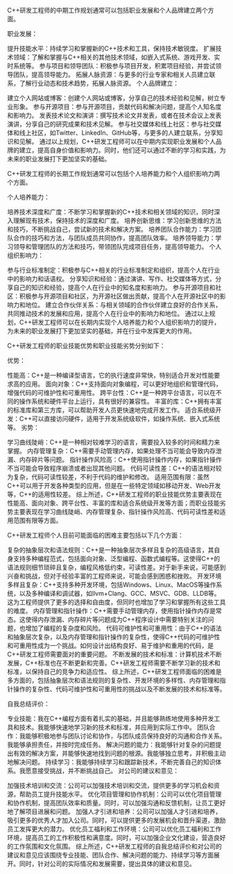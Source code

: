 C++研发工程师的中期工作规划通常可以包括职业发展和个人品牌建立两个方面。

职业发展：

提升技能水平：持续学习和掌握新的C++技术和工具，保持技术敏锐度。
扩展技术领域：了解和掌握与C++相关的其他技术领域，如嵌入式系统、游戏开发、实时系统等。
参与项目和领导团队：积极参与项目开发，积累项目经验，并尝试领导团队，提高领导能力。
拓展人脉资源：与更多的行业专家和相关人员建立联系，了解行业动态和技术趋势，拓展人脉资源。
个人品牌建立：

建立个人网站或博客：创建个人网站或博客，分享自己的技术经验和见解，树立专业形象。
参与开源项目：参与开源项目，贡献代码和解决问题，提高个人知名度和影响力。
发表技术论文和演讲：撰写技术论文并发表，或者在技术会议上发表演讲，分享自己的研究成果和技术见解。
参与社交媒体和线上社区：参与社交媒体和线上社区，如Twitter、LinkedIn、GitHub等，与更多的人建立联系，分享知识和见解。
通过以上规划，C++研发工程师可以在中期内实现职业发展和个人品牌的建立，提高自身价值和影响力。同时，他们还可以通过不断的学习和实践，为未来的职业发展打下更加坚实的基础。

C++研发工程师的长期工作规划通常可以包括个人培养能力和个人组织影响力两个方面。

个人培养能力：

培养技术深度和广度：不断学习和掌握新的C++技术和相关领域的知识，同时深入理解现有技术，保持技术的深度和广度。
培养创新思维：学习创新思维的方法和技巧，不断挑战自己，尝试新的技术和解决方案。
培养团队合作能力：学习团队合作的技巧和方法，与团队成员共同协作，提高团队效率。
培养领导能力：学习领导和管理团队的方法和技巧，带领团队完成项目任务，提高领导能力。
个人组织影响力：

参与行业标准制定：积极参与C++相关的行业标准制定和组织，提高个人在行业中的影响力和话语权。
分享知识和经验：通过演讲、写作、社交媒体等方式，分享自己的知识和经验，提高个人在行业中的知名度和影响力。
参与开源项目和社区：积极参与开源项目和社区，为开源社区做出贡献，提高个人在开源社区中的影响力和地位。
建立合作伙伴关系：与相关领域的合作伙伴建立良好的合作关系，共同推动技术的发展和应用，提高个人在行业中的影响力和地位。
通过以上规划，C++研发工程师可以在长期内实现个人培养能力和个人组织影响力的提升，为未来的职业发展打下更加坚实的基础，并在行业中发挥更大的作用。


C++研发工程师的职业技能优势和职业技能劣势分别如下：

优势：

性能高：C++是一种编译型语言，它的执行速度非常快，特别适合开发对性能要求高的应用。
面向对象：C++支持面向对象编程，可以更好地组织和管理代码，增强代码的可维护性和可重用性。
跨平台性：C++是一种跨平台语言，可以在不同的操作系统和硬件平台上运行，具有很好的兼容性。
丰富的库：C++拥有丰富的标准库和第三方库，可以帮助开发人员更快速地完成开发工作。
适合系统级开发：C++可以直接访问硬件，适用于开发系统级软件，如操作系统、嵌入式系统等。
劣势：

学习曲线陡峭：C++是一种相对较难学习的语言，需要投入较多的时间和精力来掌握。
内存管理复杂：C++需要手动管理内存，如果处理不当可能会导致内存泄漏、内存碎片等问题。
指针操作风险高：C++使用指针操作内存，如果指针操作不当可能会导致程序崩溃或者出现其他问题。
代码可读性差：C++的语法相对较为复杂，代码可读性较差，不利于代码的维护和修改。
适用范围有限：虽然C++可以用于开发各种类型的应用，但是在一些特定领域如移动开发、Web开发等，C++的适用性较差。
综上所述，C++研发工程师的职业技能优势主要表现在性能高、面向对象、跨平台性、丰富的库和适合系统级开发等方面；而职业技能劣势主要表现在学习曲线陡峭、内存管理复杂、指针操作风险高、代码可读性差和适用范围有限等方面。


C++研发工程师个人目前可能面临的困难主要包括以下几个方面：

复杂的抽象层次和语法规则：C++是一种抽象层次多样且复杂的高级语言，其自身支持多种编程范式，包括面向对象、泛型编程、函数式编程等。这使得C++的语法规则细节琐碎且复杂，编程风格低约束，可读性差。对于新手来说，可能感到兴奋和挑战，但对于经验丰富的工程师来说，可能会感到困惑和挫败。
开发环境多样且复杂：C++支持多种开发环境，包括Windows、Linux、MacOS等操作系统，以及多种编译和调试器，如llvm+Clang、GCC、MSVC、GDB、LLDB等。这为工程师提供了更多的选择和自由度，但同时也增加了学习和掌握所有这些工具的难度。
内存管理和指针操作：C++需要手动管理内存，使用指针操作内存是常态。这使得内存泄漏、内存碎片等问题成为C++程序设计中需要特别关注的问题，也增加了编程的复杂度和风险。
代码可维护性和可重用性：由于C++的语法和抽象层次复杂，以及内存管理和指针操作的复杂性，使得C++代码的可维护性和可重用性成为一个挑战。如何设计出结构良好、易于维护和重用的代码，是C++研发工程师需要面对的重要问题。
不断发展的技术和标准：计算机技术不断发展，C++标准也在不断更新和完善。C++研发工程师需要不断学习新的技术和标准，以保持自己的竞争力和适应性。
综上所述，C++研发工程师面临的困难是多方面的，包括抽象层次和语法规则的复杂性、开发环境的多样性、内存管理和指针操作的复杂性、代码可维护性和可重用性的挑战以及不断发展的技术和标准等。

自我总结评价：

专业技能：我在C++编程方面有着扎实的基础，并且能够熟练地使用多种开发工具和技术。我能够快速地学习新的技术和标准，并应用到实际工作中。
团队合作：我能够积极地参与团队讨论和协作，与团队成员保持良好的沟通和合作关系。我能够承担责任，并按时完成任务。
解决问题的能力：我能够针对复杂的问题提出有效的解决方案，并能够快速地找到问题的根源。我能够独立思考，并积极主动地解决问题。
持续学习：我能够持续学习和跟踪新技术，不断完善自己的知识体系。我愿意接受挑战，并不断挑战自己。
对公司的建议和意见：

加强技术培训和交流：公司可以加强技术培训和交流，提供更多的学习机会和资源，帮助员工提升技能水平。
优化项目管理和协作机制：公司可以优化项目管理和协作机制，提高团队效率和质量。同时，可以加强沟通和反馈机制，让员工更好地了解项目进展和问题。
加强人才引进和培养：公司可以加强人才引进和培养，吸引更多的优秀人才加入公司。同时，可以提供更多的发展机会和晋升渠道，激励员工发挥更大的潜力。
优化员工福利和工作环境：公司可以优化员工福利和工作环境，提高员工的工作积极性和满意度。同时，可以加强企业文化建设，营造良好的工作氛围和文化氛围。
综上所述，C++研发工程师的自我总结评价和对公司的建议和意见应该围绕专业技能、团队合作、解决问题的能力、持续学习等方面展开。同时，针对公司的实际情况和发展需要，提出具体的建议和意见。